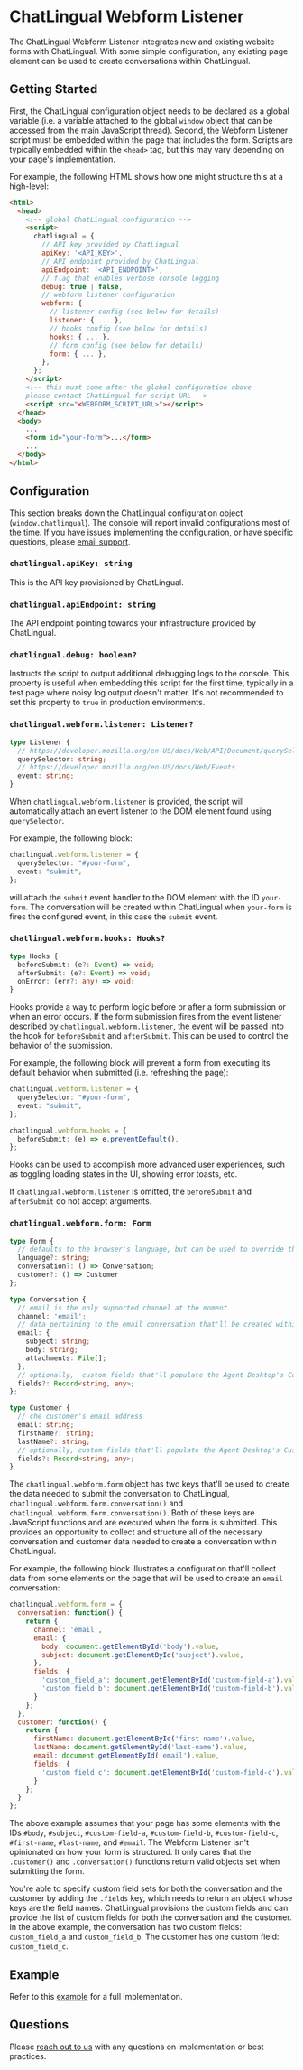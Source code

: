 # ChatLingual Webform Listener

The ChatLingual Webform Listener integrates new and existing website forms with ChatLingual. With some simple configuration, any existing page element can be used to create conversations within ChatLingual.

## Getting Started

First, the ChatLingual configuration object needs to be declared as a global variable (i.e. a variable attached to the global `window` object that can be accessed from the main JavaScript thread). Second, the Webform Listener script must be embedded within the page that includes the form. Scripts are typically embedded within the `<head>` tag, but this may vary depending on your page's implementation.

For example, the following HTML shows how one might structure this at a high-level:

```html
<html>
  <head>
    <!-- global ChatLingual configuration -->
    <script>
      chatlingual = {
        // API key provided by ChatLingual
        apiKey: '<API_KEY>',
        // API endpoint provided by ChatLingual
        apiEndpoint: '<API_ENDPOINT>',
        // flag that enables verbose console logging
        debug: true | false,
        // webform listener configuration
        webform: {
          // listener config (see below for details)
          listener: { ... },
          // hooks config (see below for details)
          hooks: { ... },
          // form config (see below for details)
          form: { ... },
        },
      };
    </script>
    <!-- this must come after the global configuration above
    please contact ChatLingual for script URL -->
    <script src="<WEBFORM_SCRIPT_URL>"></script>
  </head>
  <body>
    ...
    <form id="your-form">...</form>
    ...
  </body>
</html>
```

## Configuration

This section breaks down the ChatLingual configuration object (`window.chatlingual`). The console will report invalid configurations most of the time. If you have issues implementing the configuration, or have specific questions, please [email support](mailto:help@chatlingual.com).

### `chatlingual.apiKey: string`

This is the API key provisioned by ChatLingual.

### `chatlingual.apiEndpoint: string`

The API endpoint pointing towards your infrastructure provided by ChatLingual.

### `chatlingual.debug: boolean?`

Instructs the script to output additional debugging logs to the console. This property is useful when embedding this script for the first time, typically in a test page where noisy log output doesn't matter. It's not recommended to set this property to `true` in production environments.

### `chatlingual.webform.listener: Listener?`

```ts
type Listener {
  // https://developer.mozilla.org/en-US/docs/Web/API/Document/querySelector
  querySelector: string;
  // https://developer.mozilla.org/en-US/docs/Web/Events
  event: string;
}
```

When `chatlingual.webform.listener` is provided, the script will automatically attach an event listener to the DOM element found using `querySelector`.

For example, the following block:

```ts
chatlingual.webform.listener = {
  querySelector: "#your-form",
  event: "submit",
};
```

will attach the `submit` event handler to the DOM element with the ID `your-form`. The conversation will be created within ChatLingual when `your-form` is fires the configured event, in this case the `submit` event.

### `chatlingual.webform.hooks: Hooks?`

```ts
type Hooks {
  beforeSubmit: (e?: Event) => void;
  afterSubmit: (e?: Event) => void;
  onError: (err?: any) => void;
}
```

Hooks provide a way to perform logic before or after a form submission or when an error occurs. If the form submission fires from the event listener described by `chatlingual.webform.listener`, the event will be passed into the hook for `beforeSubmit` and `afterSubmit`. This can be used to control the behavior of the submission.

For example, the following block will prevent a form from executing its default behavior when submitted (i.e. refreshing the page):

```ts
chatlingual.webform.listener = {
  querySelector: "#your-form",
  event: "submit",
};

chatlingual.webform.hooks = {
  beforeSubmit: (e) => e.preventDefault(),
};
```

Hooks can be used to accomplish more advanced user experiences, such as toggling loading states in the UI, showing error toasts, etc.

If `chatlingual.webform.listener` is omitted, the `beforeSubmit` and `afterSubmit` do not accept arguments.

### `chatlingual.webform.form: Form`

```ts
type Form {
  // defaults to the browser's language, but can be used to override the browser
  language?: string;
  conversation?: () => Conversation;
  customer?: () => Customer
};

type Conversation {
  // email is the only supported channel at the moment
  channel: 'email';
  // data pertaining to the email conversation that'll be created within ChatLingual
  email: {
    subject: string;
    body: string;
    attachments: File[];
  };
  // optionally,  custom fields that'll populate the Agent Desktop's Conversation Details
  fields?: Record<string, any>;
};

type Customer {
  // che customer's email address
  email: string;
  firstName?: string;
  lastName?: string;
  // optionally, custom fields that'll populate the Agent Desktop's Customer Details
  fields?: Record<string, any>;
}
```

The `chatlingual.webform.form` object has two keys that'll be used to create the data needed to submit the conversation to ChatLingual, `chatlingual.webform.form.conversation()` and `chatlingual.webform.form.conversation()`. Both of these keys are JavaScript functions and are executed when the form is submitted. This provides an opportunity to collect and structure all of the necessary conversation and customer data needed to create a conversation within ChatLingual.

For example, the following block illustrates a configuration that'll collect data from some elements on the page that will be used to create an `email` conversation:

```js
chatlingual.webform.form = {
  conversation: function() {
    return {
      channel: 'email',
      email: {
        body: document.getElementById('body').value,
        subject: document.getElementById('subject').value,
      },
      fields: {
        'custom_field_a': document.getElementById('custom-field-a').value
        'custom_field_b': document.getElementById('custom-field-b').value
      }
    };
  },
  customer: function() {
    return {
      firstName: document.getElementById('first-name').value,
      lastName: document.getElementById('last-name').value,
      email: document.getElementById('email').value,
      fields: {
        'custom_field_c': document.getElementById('custom-field-c').value
      }
    };
  }
};
```

The above example assumes that your page has some elements with the IDs `#body`, `#subject`, `#custom-field-a`, `#custom-field-b`, `#custom-field-c`, `#first-name`, `#last-name`, and `#email`. The Webform Listener isn't opinionated on how your form is structured. It only cares that the `.customer()` and `.conversation()` functions return valid objects set when submitting the form.

You're able to specify custom field sets for both the conversation and the customer by adding the `.fields` key, which needs to return an object whose keys are the field names. ChatLingual provisions the custom fields and can provide the list of custom fields for both the conversation and the customer. In the above example, the conversation has two custom fields: `custom_field_a` and `custom_field_b`. The customer has one custom field: `custom_field_c`.

## Example

Refer to this [example](example.html) for a full implementation.

## Questions

Please [reach out to us](help@chatlingual.com) with any questions on implementation or best practices.
